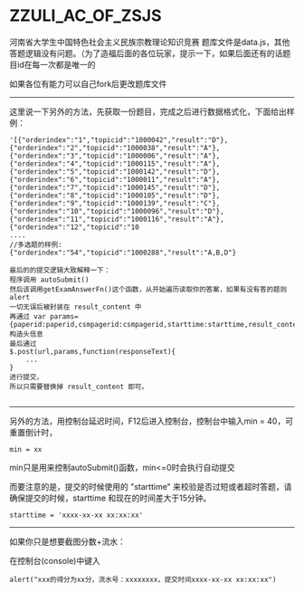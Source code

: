 # ZZULI_AC_OF_ZSJS
河南省大学生中国特色社会主义民族宗教理论知识竞赛
题库文件是data.js，其他答题逻辑没有问题。（为了造福后面的各位玩家，提示一下，如果后面还有的话题目id在每一次都是唯一的

如果各位有能力可以自己fork后更改题库文件
- - -
这里说一下另外的方法，先获取一份题目，完成之后进行数据格式化，下面给出样例：
```
'[{"orderindex":"1","topicid":"1000042","result":"D"},{"orderindex":"2","topicid":"1000038","result":"A"},{"orderindex":"3","topicid":"1000006","result":"A"},{"orderindex":"4","topicid":"1000115","result":"A"},{"orderindex":"5","topicid":"1000142","result":"D"},{"orderindex":"6","topicid":"1000011","result":"A"},{"orderindex":"7","topicid":"1000145","result":"D"},{"orderindex":"8","topicid":"1000105","result":"D"},{"orderindex":"9","topicid":"1000139","result":"C"},{"orderindex":"10","topicid":"1000096","result":"D"},{"orderindex":"11","topicid":"1000116","result":"A"},{"orderindex":"12","topicid":"10
....
//多选题的样例:
{"orderindex":"54","topicid":"1000288","result":"A,B,D"}

最后的的提交逻辑大致解释一下：
程序调用 autoSubmit()
然后该调用getExamAnswerFn()这个函数，从开始遍历读取你的答案，如果有没有答的题则alert
一切无误后被封装在 result_content 中
再通过	var params={paperid:paperid,csmpagerid:csmpagerid,starttime:starttime,result_content:result_content,memberusercode:memberusercode,memberschoolid:memberschoolid,membernickname:membernickname,ssm:getSSM()}构造头信息
最后通过
$.post(url,params,function(responseText){
    ...
}
进行提交，
所以只需要替换掉 result_content 即可。
	
```

- - -
另外的方法，用控制台延迟时间，F12后进入控制台，控制台中输入min = 40，可重置倒计时，
```
min = xx
```

min只是用来控制autoSubmit()函数，min<=0时会执行自动提交

而要注意的是，提交的时候使用的 "starttime" 来校验是否过短或者超时答题，请确保提交的时候，starttime 和现在的时间差大于15分钟。
```
starttime = 'xxxx-xx-xx xx:xx:xx'
```

- - -
如果你只是想要截图分数+流水：

在控制台(console)中键入 
```
alert("xxx的得分为xx分，流水号：xxxxxxxx，提交时间xxxx-xx-xx xx:xx:xx")

```

